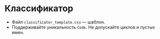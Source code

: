 # Классификатор

- Файл `classificator_template.csv` — шаблон.
- Поддерживайте уникальность `Code`. Не допускайте циклов и пустых имен.
